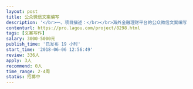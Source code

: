 ```yaml
---                
layout: post       
title: 公众微信文案编写           
description: '</br>一、项目描述：</br></br>海外金融理财平台的公众微信文案编写 （5 篇）。</br></br>二、主要功能点：</br></br>向目标群体传播正确的理财观念，宣传公司的理财产品，以及传达相关的金融周边信息。</br></br>三、可参考产品：</br></br>金融八卦女、力哥理财、越女事务所 等金融、理财相关公众号</br></br>四、人员要求：</br></br>1、文笔好，善于将复杂的事物简单化</br>2、善于用诙谐幽默的风格；</br>3、良好的沟通能力和契约精神。</br>'     
contenturl: https://pro.lagou.com/project/8298.html      
tags: [文案写作]            
salary: 3000-5000元          
publish_time: '已发布 19 小时'         
start_time: '2018-06-06 12:56:49'           
review: 336人                   
apply: 3人                   
recommend: 0人                   
time_range: 2-4周              
status: 招募中                  
---                 
```

